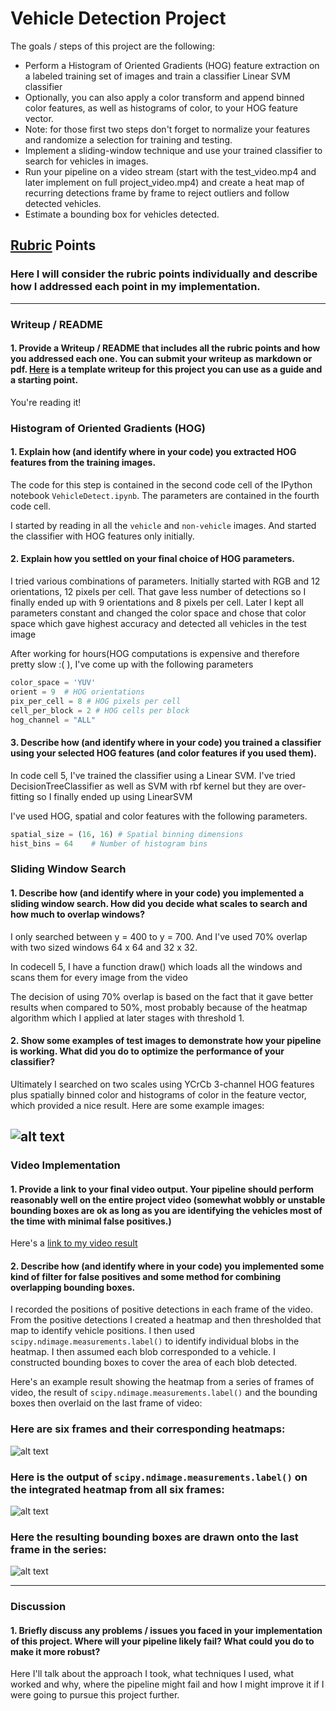 # Vehicle Detection Project

The goals / steps of this project are the following:

* Perform a Histogram of Oriented Gradients (HOG) feature extraction on a labeled training set of images and train a classifier Linear SVM classifier
* Optionally, you can also apply a color transform and append binned color features, as well as histograms of color, to your HOG feature vector. 
* Note: for those first two steps don't forget to normalize your features and randomize a selection for training and testing.
* Implement a sliding-window technique and use your trained classifier to search for vehicles in images.
* Run your pipeline on a video stream (start with the test_video.mp4 and later implement on full project_video.mp4) and create a heat map of recurring detections frame by frame to reject outliers and follow detected vehicles.
* Estimate a bounding box for vehicles detected.

[//]: # (Image References)
[image1]: ./examples/car_not_car.png
[image2]: ./examples/HOG_example.jpg
[image3]: ./examples/sliding_windows.jpg
[image4]: ./examples/sliding_window.jpg
[image5]: ./examples/bboxes_and_heat.png
[image6]: ./examples/labels_map.png
[image7]: ./examples/output_bboxes.png
[video1]: ./project_video.mp4

## [Rubric](https://review.udacity.com/#!/rubrics/513/view) Points
### Here I will consider the rubric points individually and describe how I addressed each point in my implementation.  

---
### Writeup / README

#### 1. Provide a Writeup / README that includes all the rubric points and how you addressed each one.  You can submit your writeup as markdown or pdf.  [Here](https://github.com/udacity/CarND-Vehicle-Detection/blob/master/writeup_template.md) is a template writeup for this project you can use as a guide and a starting point.  

You're reading it!

### Histogram of Oriented Gradients (HOG)

#### 1. Explain how (and identify where in your code) you extracted HOG features from the training images.

The code for this step is contained in the second code cell of the IPython notebook `VehicleDetect.ipynb`. The parameters are contained in the fourth code cell.

I started by reading in all the `vehicle` and `non-vehicle` images. And started the classifier with HOG features only initially.


#### 2. Explain how you settled on your final choice of HOG parameters.

I tried various combinations of parameters. Initially started with RGB and 12 orientations, 12 pixels per cell. That gave less number of detections so I finally ended up with 9 orientations and 8 pixels per cell. Later I kept all parameters constant and changed the color space and chose that color space which gave highest accuracy and detected all vehicles in the test image

After working for hours(HOG computations is expensive and therefore pretty slow :( ), I've come up with the following parameters
```python
color_space = 'YUV'
orient = 9  # HOG orientations
pix_per_cell = 8 # HOG pixels per cell
cell_per_block = 2 # HOG cells per block
hog_channel = "ALL" 
```

#### 3. Describe how (and identify where in your code) you trained a classifier using your selected HOG features (and color features if you used them).

In code cell 5, I've trained the classifier using a Linear SVM. I've tried DecisionTreeClassifier as well as SVM with rbf kernel but they are over-fitting so I finally ended up using LinearSVM

I've used HOG, spatial and color features with the following parameters.  
```python
spatial_size = (16, 16) # Spatial binning dimensions
hist_bins = 64    # Number of histogram bins
```
### Sliding Window Search

#### 1. Describe how (and identify where in your code) you implemented a sliding window search.  How did you decide what scales to search and how much to overlap windows?

I only searched between y = 400 to y = 700. And I've used 70% overlap with two sized windows 64 x 64 and 32 x 32. 

In codecell 5, I have a function draw() which loads all the windows and scans them for every image from the video

The decision of using 70% overlap is based on the fact that it gave better results when compared to 50%, most probably because of the heatmap algorithm which I applied at later stages with threshold 1.

#### 2. Show some examples of test images to demonstrate how your pipeline is working.  What did you do to optimize the performance of your classifier?

Ultimately I searched on two scales using YCrCb 3-channel HOG features plus spatially binned color and histograms of color in the feature vector, which provided a nice result.  Here are some example images:

![alt text][image4]
---

### Video Implementation

#### 1. Provide a link to your final video output.  Your pipeline should perform reasonably well on the entire project video (somewhat wobbly or unstable bounding boxes are ok as long as you are identifying the vehicles most of the time with minimal false positives.)
Here's a [link to my video result](https://www.youtube.com/watch?v=6lg39nTRLCY)


#### 2. Describe how (and identify where in your code) you implemented some kind of filter for false positives and some method for combining overlapping bounding boxes.

I recorded the positions of positive detections in each frame of the video.  From the positive detections I created a heatmap and then thresholded that map to identify vehicle positions.  I then used `scipy.ndimage.measurements.label()` to identify individual blobs in the heatmap.  I then assumed each blob corresponded to a vehicle.  I constructed bounding boxes to cover the area of each blob detected.  

Here's an example result showing the heatmap from a series of frames of video, the result of `scipy.ndimage.measurements.label()` and the bounding boxes then overlaid on the last frame of video:

### Here are six frames and their corresponding heatmaps:

![alt text][image5]

### Here is the output of `scipy.ndimage.measurements.label()` on the integrated heatmap from all six frames:
![alt text][image6]

### Here the resulting bounding boxes are drawn onto the last frame in the series:
![alt text][image7]



---

### Discussion

#### 1. Briefly discuss any problems / issues you faced in your implementation of this project.  Where will your pipeline likely fail?  What could you do to make it more robust?

Here I'll talk about the approach I took, what techniques I used, what worked and why, where the pipeline might fail and how I might improve it if I were going to pursue this project further.  

